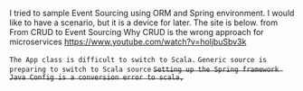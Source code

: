 I tried to sample Event Sourcing using ORM and Spring environment. I would like to have a scenario, but it is a device for later.
The site is below.
from From CRUD to Event Sourcing Why CRUD is the wrong approach for microservices
https://www.youtube.com/watch?v=holjbuSbv3k

`The App class is difficult to switch to Scala.`
`Generic source is preparing to switch to Scala source`
~~`Setting up the Spring framework Java Config is a conversion error to scala,`~~